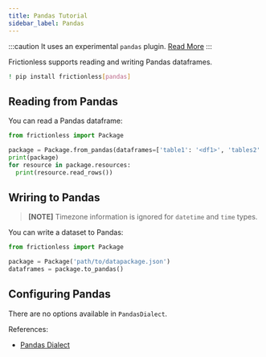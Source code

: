 ```yaml
---
title: Pandas Tutorial
sidebar_label: Pandas
---
```


:::caution
It uses an experimental `pandas` plugin. [Read More](../references/plugins-reference.md)
:::

Frictionless supports reading and writing Pandas dataframes.

```bash
! pip install frictionless[pandas]
```


## Reading from Pandas

You can read a Pandas dataframe:

```python
from frictionless import Package

package = Package.from_pandas(dataframes=['table1': '<df1>', 'tables2': '<df2>'])
print(package)
for resource in package.resources:
  print(resource.read_rows())
```


## Wriring to Pandas

> **[NOTE]** Timezone information is ignored for `datetime` and `time` types.

You can write a dataset to Pandas:

```python
from frictionless import Package

package = Package('path/to/datapackage.json')
dataframes = package.to_pandas()
```


## Configuring Pandas

There are no options available in `PandasDialect`.

References:
- [Pandas Dialect](https://frictionlessdata.io/tooling/python/dialects-reference/#pandas)
